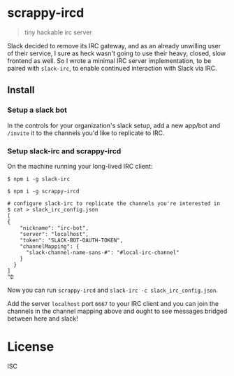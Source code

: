 # scrappy-ircd

> tiny hackable irc server

Slack decided to remove its IRC gateway, and as an already unwilling user of
their service, I sure as heck wasn't going to use their heavy, closed, slow
frontend as well. So I wrote a minimal IRC server implementation, to be paired
with `slack-irc`, to enable continued interaction with Slack via IRC.

## Install

### Setup a slack bot

In the controls for your organization's slack setup, add a new app/bot and
`/invite` it to the channels you'd like to replicate to IRC.

### Setup slack-irc and scrappy-ircd

On the machine running your long-lived IRC client:

```
$ npm i -g slack-irc

$ npm i -g scrappy-ircd

# configure slack-irc to replicate the channels you're interested in
$ cat > slack_irc_config.json
[                                                                                                                                                                           {
    "nickname": "irc-bot",
    "server": "localhost",
    "token": "SLACK-BOT-OAUTH-TOKEN",
    "channelMapping": {
      "slack-channel-name-sans-#": "#local-irc-channel"
    }
  }
]
^D
```

Now you can run `scrappy-ircd` and `slack-irc -c slack_irc_config.json`.

Add the server `localhost` port `6667` to your IRC client and you can join the
channels in the channel mapping above and ought to see messages bridged between
here and slack!

# License

ISC

